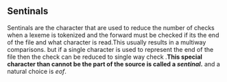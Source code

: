 ## Sentinals

Sentinals are the character that are used to reduce the number of checks when a lexeme is tokenized and the forward must be checked if its the end of the file and what character is read.This usually results in a multiway comparisons. but if a single character is used to represent the end of the file then the check can be reduced to single way check .**This special character than cannot be the part of the source is called a *sentinal*.** and a natural choice is $eof$.
